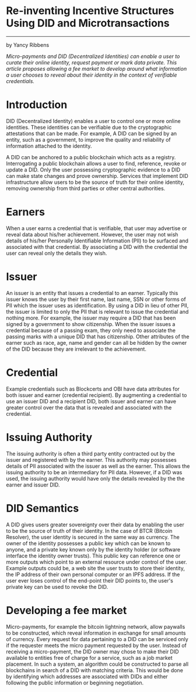 # Re-inventing Incentive Structures Using DID and Microtransactions
---
by Yancy Ribbens

*Micro-payments and DID (Decentralized Identities) can enable a user to
curate their online identity, request payment or mark data private. This
article proposes allowing a fee market to develop around what
information a user chooses to reveal about their identity in the context
of verifiable credentials.*

Introduction
============

DID (Decentralized Identity) enables a user to control one or more online
identities. These identities can be verifiable due to the cryptographic
attestations that can be made. For example, A DID can be signed by an
entity, such as a government, to improve the quality and reliability of
information attached to the identity.

A DID can be anchored to a public blockchain which acts as a registry.
Interrogating a public blockchain allows a user to find, reference,
revoke or update a DID. Only the user possessing cryptographic evidence
to a DID can make state changes and prove ownership. Services that
implement DID infrastructure allow users to be the source of truth for
their online identity, removing ownership from third parties or other
central authorities.

Earners
=======

When a user earns a credential that is verifiable, that user may
advertise or reveal data about his/her achievement. However, the user
may not wish details of his/her Personally Identifiable Information
(PII) to be surfaced and associated with that credential. By associating
a DID with the credential the user can reveal only the details they
wish.

Issuer
======

An issuer is an entity that issues a credential to an earner. Typically
this issuer knows the user by their first name, last name, SSN or other
forms of PII which the issuer uses as identification. By using a DID in
lieu of other PII, the issuer is limited to only the PII that is
relevant to issue the credential and nothing more. For example, the
issuer may require a DID that has been signed by a government to show
citizenship. When the issuer issues a credential because of a passing
exam, they only need to associate the passing marks with a unique DID
that has citizenship. Other attributes of the earner such as race, age,
name and gender can all be hidden by the owner of the DID because they
are irrelevant to the achievement.

Credential
==========

Example credentials such as Blockcerts and OBI have data attributes for both issuer and earner
(credential recipient). By augmenting a credential to use an issuer DID
and a recipient DID, both issuer and earner can have greater control
over the data that is revealed and associated with the 
credential.

Issuing Authority
=================

The issuing authority is often a third party entity contracted out by
the issuer and registered with by the earner. This authority may
possesses details of PII associated with the issuer as well as the
earner. This allows the issuing authority to be an intermediary for PII
data. However, if a DID was used, the issuing authority would have only
the details revealed by the the earner and issuer DID.

DID Semantics
=============

A DID gives users greater sovereignty over their data by enabling the
user to be the source of truth of their identity. In the case of BTCR
(Bitcoin Resolver), the user identity is secured in the same way as
currency. The owner of the identity possesses a public key which can be
known to anyone, and a private key known only by the identity holder (or
software interface the identity owner trusts). This public key can
reference one or more outputs which point to an external resource under
control of the user. Example outputs could be, a web site the user
trusts to store their identity, the IP address of their own personal
computer or an IPFS address. If the user ever loses control of the
end-point their DID points to, the user's private key can be used to
revoke the DID.

Developing a fee market
=======================

Micro-payments, for example the bitcoin lightning network, allow
paywalls to be constructed, which reveal information in exchange for
small amounts of currency. Every request for data pertaining to a DID
can be serviced only if the requester meets the micro payment requested
by the user. Instead of receiving a micro-payment, the DID owner may
chose to make their DID available to entities free of charge for a
service, such as a job market placement. In such a system, an algorithm
could be constructed to parse all blockchains in search of a DID with
matching criteria. This would be done by identifying which addresses are
associated with DIDs and either following the public information or
beginning negotiation.
